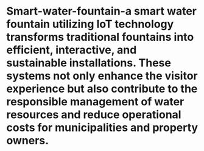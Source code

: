 # Smart-water-fountain-a smart water fountain utilizing IoT technology transforms traditional fountains into efficient, interactive, and sustainable installations. These systems not only enhance the visitor experience but also contribute to the responsible management of water resources and reduce operational costs for municipalities and property owners.
